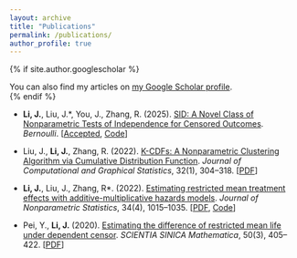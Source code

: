```yaml
---
layout: archive
title: "Publications"
permalink: /publications/
author_profile: true
---
```


{% if site.author.googlescholar %}
  <div class="wordwrap">You can also find my articles on <a href="{{site.author.googlescholar}}">my Google Scholar profile</a>.</div>
{% endif %}

- **Li, J.**, Liu, J.\*, You, J., Zhang, R. (2025). [SID: A Novel Class of Nonparametric Tests of Independence for Censored Outcomes](https://arxiv.org/abs/2412.06311). *Bernoulli*. [[Accepted](https://arxiv.org/pdf/2412.06311), [Code](https://github.com/AlmostSureJHL/SID)]

- Liu, J., **Li, J.**,  Zhang, R. (2022). [K-CDFs: A Nonparametric Clustering Algorithm via Cumulative Distribution Function](https://doi.org/10.1080/10618600.2022.2091575). *Journal of Computational and Graphical Statistics*, 32(1), 304–318. [[PDF](https://www.tandfonline.com/doi/abs/10.1080/10618600.2022.2091575)]

- **Li, J.**, Liu, J.,  Zhang, R\*. (2022). [Estimating restricted mean treatment effects with additive-multiplicative hazards models](https://doi.org/10.1080/10485252.2022.2108810). *Journal of Nonparametric Statistics*, 34(4), 1015–1035. [[PDF](https://www.tandfonline.com/doi/abs/10.1080/10485252.2022.2108810), [Code](https://github.com/AlmostSureJHL/RMFT)]

- Pei, Y., **Li, J.** (2020). [Estimating the difference of restricted mean life under dependent censor](https://doi.org/10.1360/N012019-00081). *SCIENTIA SINICA Mathematica*, 50(3), 405–422. [[PDF](https://www.sciengine.com/SSM/doi/10.1360/N012019-00081)]
